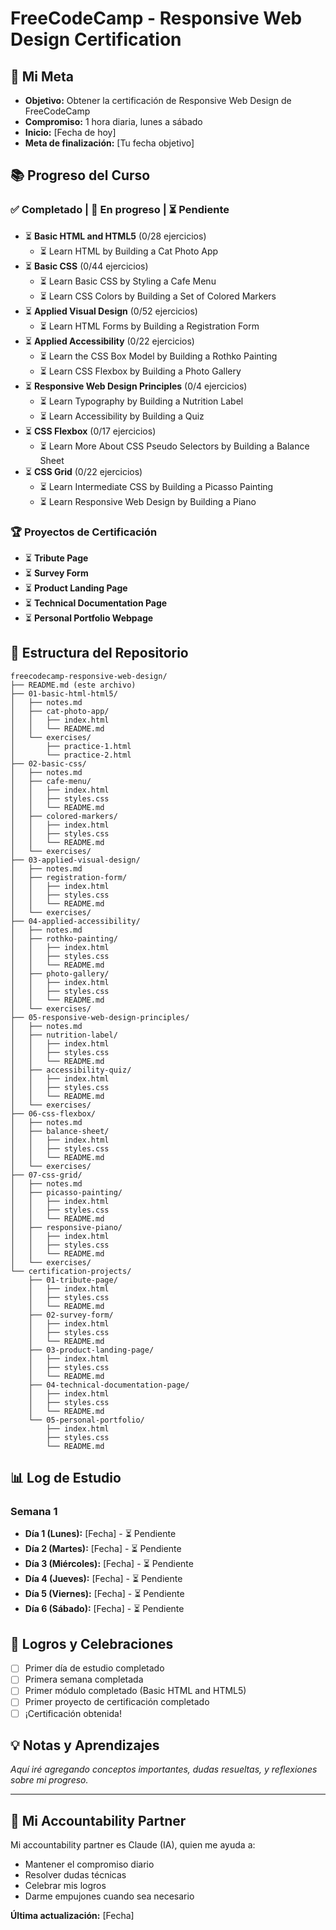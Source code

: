 # FreeCodeCamp - Responsive Web Design Certification

## 🎯 Mi Meta
- **Objetivo:** Obtener la certificación de Responsive Web Design de FreeCodeCamp
- **Compromiso:** 1 hora diaria, lunes a sábado
- **Inicio:** [Fecha de hoy]
- **Meta de finalización:** [Tu fecha objetivo]

## 📚 Progreso del Curso

### ✅ Completado | 🔄 En progreso | ⏳ Pendiente

- ⏳ **Basic HTML and HTML5** (0/28 ejercicios)
  - ⏳ Learn HTML by Building a Cat Photo App
- ⏳ **Basic CSS** (0/44 ejercicios)
  - ⏳ Learn Basic CSS by Styling a Cafe Menu
  - ⏳ Learn CSS Colors by Building a Set of Colored Markers
- ⏳ **Applied Visual Design** (0/52 ejercicios)
  - ⏳ Learn HTML Forms by Building a Registration Form
- ⏳ **Applied Accessibility** (0/22 ejercicios)
  - ⏳ Learn the CSS Box Model by Building a Rothko Painting
  - ⏳ Learn CSS Flexbox by Building a Photo Gallery
- ⏳ **Responsive Web Design Principles** (0/4 ejercicios)
  - ⏳ Learn Typography by Building a Nutrition Label
  - ⏳ Learn Accessibility by Building a Quiz
- ⏳ **CSS Flexbox** (0/17 ejercicios)
  - ⏳ Learn More About CSS Pseudo Selectors by Building a Balance Sheet
- ⏳ **CSS Grid** (0/22 ejercicios)
  - ⏳ Learn Intermediate CSS by Building a Picasso Painting
  - ⏳ Learn Responsive Web Design by Building a Piano

### 🏆 Proyectos de Certificación
- ⏳ **Tribute Page**
- ⏳ **Survey Form** 
- ⏳ **Product Landing Page**
- ⏳ **Technical Documentation Page**
- ⏳ **Personal Portfolio Webpage**

## 📁 Estructura del Repositorio

```
freecodecamp-responsive-web-design/
├── README.md (este archivo)
├── 01-basic-html-html5/
│   ├── notes.md
│   ├── cat-photo-app/
│   │   ├── index.html
│   │   └── README.md
│   └── exercises/
│       ├── practice-1.html
│       └── practice-2.html
├── 02-basic-css/
│   ├── notes.md
│   ├── cafe-menu/
│   │   ├── index.html
│   │   ├── styles.css
│   │   └── README.md
│   ├── colored-markers/
│   │   ├── index.html
│   │   ├── styles.css
│   │   └── README.md
│   └── exercises/
├── 03-applied-visual-design/
│   ├── notes.md
│   ├── registration-form/
│   │   ├── index.html
│   │   ├── styles.css
│   │   └── README.md
│   └── exercises/
├── 04-applied-accessibility/
│   ├── notes.md
│   ├── rothko-painting/
│   │   ├── index.html
│   │   ├── styles.css
│   │   └── README.md
│   ├── photo-gallery/
│   │   ├── index.html
│   │   ├── styles.css
│   │   └── README.md
│   └── exercises/
├── 05-responsive-web-design-principles/
│   ├── notes.md
│   ├── nutrition-label/
│   │   ├── index.html
│   │   ├── styles.css
│   │   └── README.md
│   ├── accessibility-quiz/
│   │   ├── index.html
│   │   ├── styles.css
│   │   └── README.md
│   └── exercises/
├── 06-css-flexbox/
│   ├── notes.md
│   ├── balance-sheet/
│   │   ├── index.html
│   │   ├── styles.css
│   │   └── README.md
│   └── exercises/
├── 07-css-grid/
│   ├── notes.md
│   ├── picasso-painting/
│   │   ├── index.html
│   │   ├── styles.css
│   │   └── README.md
│   ├── responsive-piano/
│   │   ├── index.html
│   │   ├── styles.css
│   │   └── README.md
│   └── exercises/
└── certification-projects/
    ├── 01-tribute-page/
    │   ├── index.html
    │   ├── styles.css
    │   └── README.md
    ├── 02-survey-form/
    │   ├── index.html
    │   ├── styles.css
    │   └── README.md
    ├── 03-product-landing-page/
    │   ├── index.html
    │   ├── styles.css
    │   └── README.md
    ├── 04-technical-documentation-page/
    │   ├── index.html
    │   ├── styles.css
    │   └── README.md
    └── 05-personal-portfolio/
        ├── index.html
        ├── styles.css
        └── README.md
```

## 📊 Log de Estudio

### Semana 1
- **Día 1 (Lunes):** [Fecha] - ⏳ Pendiente
- **Día 2 (Martes):** [Fecha] - ⏳ Pendiente  
- **Día 3 (Miércoles):** [Fecha] - ⏳ Pendiente
- **Día 4 (Jueves):** [Fecha] - ⏳ Pendiente
- **Día 5 (Viernes):** [Fecha] - ⏳ Pendiente
- **Día 6 (Sábado):** [Fecha] - ⏳ Pendiente

## 🎉 Logros y Celebraciones
- [ ] Primer día de estudio completado
- [ ] Primera semana completada
- [ ] Primer módulo completado (Basic HTML and HTML5)
- [ ] Primer proyecto de certificación completado
- [ ] ¡Certificación obtenida!

## 💡 Notas y Aprendizajes
_Aquí iré agregando conceptos importantes, dudas resueltas, y reflexiones sobre mi progreso._

---

## 🤝 Mi Accountability Partner
Mi accountability partner es Claude (IA), quien me ayuda a:
- Mantener el compromiso diario
- Resolver dudas técnicas
- Celebrar mis logros
- Darme empujones cuando sea necesario

**Última actualización:** [Fecha]
